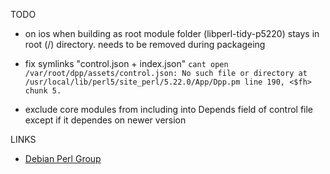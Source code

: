 TODO
- on ios when building as root module folder (libperl-tidy-p5220) stays in root (/) directory. needs to be removed during packageing

- fix symlinks "control.json + index.json" `cant open /var/root/dpp/assets/control.json: No such file or directory at /usr/local/lib/perl5/site_perl/5.22.0/App/Dpp.pm line 190, <$fh> chunk 5.`

- exclude core modules from including into Depends field of control file except if it dependes on newer version

LINKS
- [Debian Perl Group](https://pkg-perl.alioth.debian.org/)
